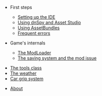 - First steps

  - [Setting up the IDE](first-steps/installVS.md)
  - [Using dnSpy and Asset Studio](first-steps/reverse-basics.md)
  - [Using AssetBundles](first-steps/asset-bundles.md)
  - [Frequent errors](first-steps/frequent-errors.md)

- Game's internals
  - [The ModLoader](game/modloader.md)
  - [The saving system and the mod issue](game/saver.md)
<!--  - [Movable items](game/items.md)-->
  - [The tools class](game/tools.md)
  - [The weather](game/weather.md)
  - [Car grip system](game/grip.md)
<!--  - [Junkyard and used cars](game/junkyard.md)
    - [The parts catalog](game/junkyard.md#catalog)-->

- [About](about.md)